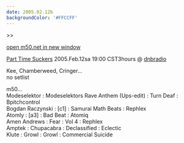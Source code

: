 ```yaml
---
date: 2005.02.12b
backgroundColor: '#FFCCFF'
---
```


\>>

[open m50.net in new window  
](http://m50.net/)

[Part Time Suckers](http://www.parttimesuckers.com/) 2005.Feb.12sa 19:00 CST3hours @ [dnbradio](http://www.dnbradio.com/)

Kee, Chamberweed, Cringer...  
no setlist  

m50...  
Modeselektor : Modeselektors Rave Anthem (Ups-edit) : Turn Deaf : Bpitchcontrol  
Bogdan Raczynski : \[c1\] : Samurai Math Beats : Rephlex  
Atomly : \[a3\] : Bad Beat : Atomiq  
Amen Andrews : Fear : Vol 4 : Rephlex  
Amptek : Chupacabra : Declassified : Eclectic  
Klute : Growl : Growl : Commercial Suicide